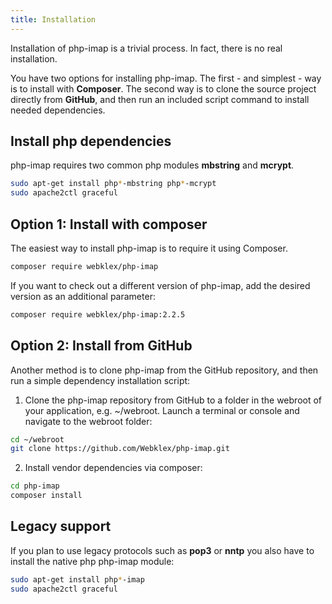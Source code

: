 ```yaml
---
title: Installation
---
```


Installation of php-imap is a trivial process.
In fact, there is no real installation.

You have two options for installing php-imap.
The first - and simplest - way is to install with **Composer**.
The second way is to clone the source project directly from **GitHub**, and then run an included script command to install needed dependencies.

## Install php dependencies
php-imap requires two common php modules **mbstring** and **mcrypt**.
```bash
sudo apt-get install php*-mbstring php*-mcrypt
sudo apache2ctl graceful
```

## Option 1: Install with composer
The easiest way to install php-imap is to require it using Composer.
```bash
composer require webklex/php-imap
```
If you want to check out a different version of php-imap, add the desired version as an additional parameter:
```bash
composer require webklex/php-imap:2.2.5
```

## Option 2: Install from GitHub
Another method is to clone php-imap from the GitHub repository, and then run a simple dependency installation script:

1. Clone the php-imap repository from GitHub to a folder in the webroot of your application, e.g. ~/webroot. Launch a terminal or console and navigate to the webroot folder:
```bash
cd ~/webroot
git clone https://github.com/Webklex/php-imap.git
```

2. Install vendor dependencies via composer:
```bash
cd php-imap
composer install
```

## Legacy support
If you plan to use legacy protocols such as **pop3** or **nntp** you also have to install the native php php-imap module:
```bash
sudo apt-get install php*-imap
sudo apache2ctl graceful
```
